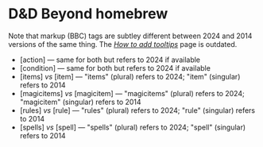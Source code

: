 # D&amp;D Beyond homebrew

Note that markup (BBC) tags are subtley different between 2024 and 2014
versions of the same thing.
The [_How to add
tooltips_](https://www.dndbeyond.com/forums/dungeons-dragons-discussion/homebrew-house-rules/9811-how-to-add-tooltips)
page is outdated.

- \[action\] &mdash; same for both but refers to 2024 if available
- \[condition\] &mdash; same for both but refers to 2024 if available
- \[items\] _vs_ \[item\] &mdash; "items" (plural) refers to 2024; "item"
  (singular) refers to 2014
- \[magicitems\] _vs_ \[magicitem\] &mdash; "magicitems" (plural) refers to
  2024; "magicitem" (singular) refers to 2014
- \[rules\] _vs_ \[rule\] &mdash; "rules" (plural) refers to 2024; "rule"
  (singular) refers to 2014
- \[spells\] _vs_ \[spell\] &mdash; "spells" (plural) refers to 2024; "spell"
  (singular) refers to 2014
